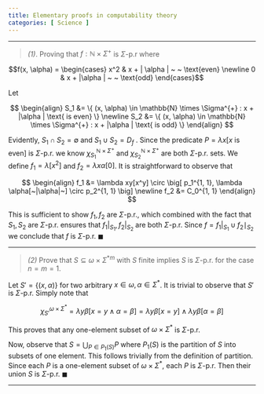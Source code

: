 ```yaml
---
title: Elementary proofs in computability theory
categories: [ Science ]
---
```



---
> *(1)*. Proving that $f : \mathbb{N} \times \Sigma^{+}$ is $\Sigma$-p.r
> where 

$$f(x, \alpha) = \begin{cases} x^2 & x +  | \alpha | ~ ~ \text{even}  \newline 0 & x + |\alpha | ~ ~ \text{odd} \end{cases}$$

Let 

$$
\begin{align}
S_1 &= \{ (x, \alpha) \in \mathbb{N} \times \Sigma^{+} : x + |\alpha | \text{ is
even} \} \newline
S_2 &= \{ (x, \alpha) \in \mathbb{N} \times \Sigma^{+} : x + |\alpha | \text{ is
odd} \}
\end{align}
$$

Evidently, $S_1 \cap S_2 = \emptyset$ and $S_1 \cup S_2 = D_f$ . Since the
predicate $P = \lambda x[x \text{ is even}]$ is $\Sigma$-p.r. we know
$\chi_{S_1}^{\mathbb{N}\times \Sigma^{+}}$ and $\chi_{S_2}^{\mathbb{N}\times \Sigma^{+}}$ are both $\Sigma$-p.r. sets. We define $f_1 = \lambda[x^2]$ and $f_2 = \lambda x\alpha[0]$. It is straightforward to observe that 

$$
\begin{align}
   f_1 &= \lambda xy[x^y] \circ \big[ p_1^{1, 1}, \lambda \alpha[~|\alpha|~] \circ
   p_2^{1, 1} \big] \newline 
   f_2 &= C_0^{1, 1}
\end{align}
$$

This is sufficient to show $f_1, f_2$ are $\Sigma$-p.r., which combined with the
fact that $S_1, S_2$ are $\Sigma$-p.r. ensures that $f_1|_{S_1}, f_2|_{S_2}$ are
both $\Sigma$-p.r. Since $f = f_1|_{S_1} \cup f_2\mid_{S_2}$ we conclude that $f$ is $\Sigma$-p.r. $\blacksquare$

---

> *(2)* Prove that $S \subseteq \omega \times \Sigma^{*m}$ with $S$ finite
> implies $S$ is $\Sigma$-p.r. for the case $n = m = 1$.

Let $S' = \{ (x, \alpha)\}$ for two arbitrary $x \in \omega, \alpha \in
\Sigma^{*}$. It is trivial to observe that $S'$ is $\Sigma$-p.r. Simply note
that 

$$
\chi_{S'}^{\omega \times \Sigma^{*}} = \lambda y\beta[x = y \land \alpha =\beta]
= \lambda y\beta [x = y] \land \lambda y\beta[\alpha = \beta]
$$

This proves that any one-element subset of $\omega \times \Sigma^{*}$ is $\Sigma$-p.r.

Now, observe that $S = \bigcup_{P \in P_1(S)}P$ where $P_1(S)$ is the partition
of $S$ into subsets of one element. This follows trivially from the definition
of partition. Since each $P$ is a one-element subset of $\omega \times \Sigma^{*}$, each $P$ is $\Sigma$-p.r. Then their union $S$ is $\Sigma$-p.r. $\blacksquare$

---


